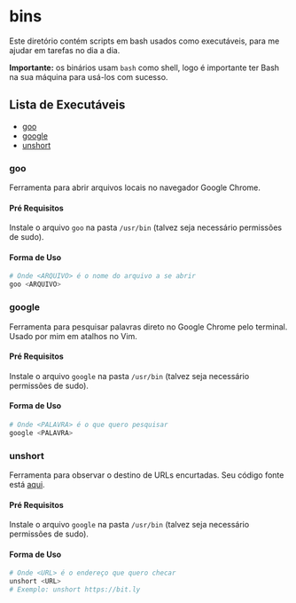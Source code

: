 # bins

Este diretório contém scripts em bash usados como executáveis, para me ajudar em
tarefas no dia a dia.

**Importante:** os binários usam `bash` como shell, logo é importante ter Bash
na sua máquina para usá-los com sucesso.

## Lista de Executáveis

- [goo](#goo)
- [google](#google)
- [unshort](#unshort)

### goo

Ferramenta para abrir arquivos locais no navegador Google Chrome.

#### Pré Requisitos

Instale o arquivo `goo` na pasta `/usr/bin` (talvez seja necessário permissões
de sudo).

#### Forma de Uso

```bash
# Onde <ARQUIVO> é o nome do arquivo a se abrir
goo <ARQUIVO>
```

### google

Ferramenta para pesquisar palavras direto no Google Chrome pelo terminal. Usado
por mim em atalhos no Vim.

#### Pré Requisitos

Instale o arquivo `google` na pasta `/usr/bin` (talvez seja necessário
permissões de sudo).

#### Forma de Uso

```bash
# Onde <PALAVRA> é o que quero pesquisar
google <PALAVRA>
```

### unshort

Ferramenta para observar o destino de URLs encurtadas. Seu código fonte está
[aqui](https://github.com/devdrops/unshort).

#### Pré Requisitos

Instale o arquivo `google` na pasta `/usr/bin` (talvez seja necessário permissões de sudo).

#### Forma de Uso

```bash
# Onde <URL> é o endereço que quero checar
unshort <URL>
# Exemplo: unshort https://bit.ly
```
